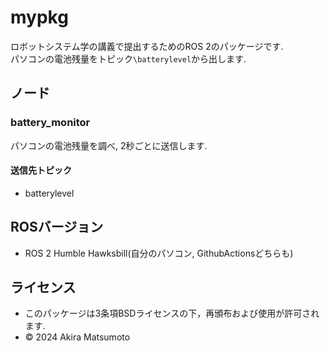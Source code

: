 # mypkg
ロボットシステム学の講義で提出するためのROS 2のパッケージです.  
パソコンの電池残量をトピック```\batterylevel```から出します.
## ノード
### battery_monitor
パソコンの電池残量を調べ, 2秒ごとに送信します.
#### 送信先トピック
- batterylevel
## ROSバージョン
- ROS 2 Humble Hawksbill(自分のパソコン, GithubActionsどちらも)
## ライセンス
- このパッケージは3条項BSDライセンスの下，再頒布および使用が許可されます.
- © 2024 Akira Matsumoto

